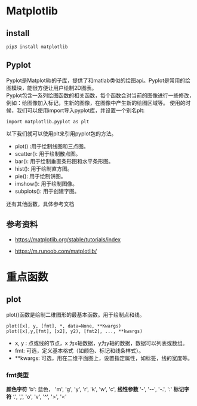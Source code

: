 # Matplotlib
## install
```
pip3 install matplotlib
```
## Pyplot
Pyplot是Matplotlib的子库，提供了和matlab类似的绘图api。Pyplot是常用的绘图模块，能很方便让用户绘制2D图表。  
Pyplot包含一系列绘图函数的相关函数，每个函数会对当前的图像进行一些修改，例如：给图像加入标记，生新的图像，在图像中产生新的绘图区域等。
使用的时候，我们可以使用import导入pyplot库，并设置一个别名plt:
```
import matplotlib.pyplot as plt
```
以下我们就可以使用plt来引用pyplot包的方法。
+ plot() :用于绘制线图和三点图。
+ scatter(): 用于绘制散点图。
+ bar(): 用于绘制垂直条形图和水平条形图。
+ hist(): 用于绘制直方图。
+ pie(): 用于绘制饼图。
+ imshow(): 用于绘制图像。
+ subplots(): 用于创建字图。 

还有其他函数，具体参考文档



## 参考资料
+ https://matplotlib.org/stable/tutorials/index

+ https://m.runoob.com/matplotlib/

# 重点函数
## plot
plot()函数是绘制二维图形的最基本函数。用于绘制点和线。
```
plot([x], y, [fmt], *, data=None, **Kwargs)
plot([x],y,[fmt], [x2], y2), [fmt2], ..., **kwargs)

```

+ x, y : 点或线的节点，x 为x轴数据，y为y轴的数据，数据可以列表或数组。
+ fmt: 可选，定义基本格式（如颜色、标记和线条样式）。
+ **kwargs: 可选，用在二维平面图上，设置指定属性，如标签，线的宽度等。
### fmt类型
**颜色字符** 'b': 蓝色， 'm', 'g', 'y', 'r', 'k', 'w', 'c', 
**线性参数** '-', '--', '-.', ':'
**标记字符** ‘.', ',', 'o', 'v', '^', '>', '<'